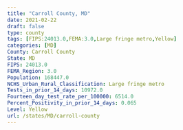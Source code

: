 ```yaml
---
title: "Carroll County, MD"
date: 2021-02-22
draft: false
type: county
tags: [FIPS:24013.0,FEMA:3.0,Large fringe metro,Yellow]
categories: [MD]
County: Carroll County
State: MD
FIPS: 24013.0
FEMA_Region: 3.0
Population: 168447.0
NCHS_Urban_Rural_Classification: Large fringe metro
Tests_in_prior_14_days: 10972.0
Fourteen_day_test_rate_per_100000: 6514.0
Percent_Positivity_in_prior_14_days: 0.065
Level: Yellow
url: /states/MD/carroll-county
---
```



